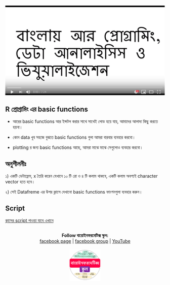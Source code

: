[![Everything Is AWESOME](../files/youtube.png)](https://youtu.be/JboY1Ghbb4w "Everything Is AWESOME")

## R প্রোগ্রামিং এর basic functions

- আরের basic functions আর ইন্সটল করার সাথে সাথেই লোড হয়ে যায়, আমাদের আলাদা কিছু করতে হয়না। 

- কোন data খুব সহজে বুঝতে basic functions গুলা আমরা বারবার ব্যবহার করবো। 

- plotting র জন্য basic functions আছে, আমরা মাঝে মাঝে সেগুলোও ব্যবহার করবো। 


## অনুশীলনীঃ 

১) একটি ডেটাফ্রেম, x তৈরি করেন যেখানে ১০ টি রো ও ৪ টি কলাম থাকবে, একটি কলাম অবশ্যই character vector হতে হবে। 

২) সেই Datafreme এর উপর ক্লাসে দেখানো basic functions ফাংশনগুলা ব্যবহার করুন।


## Script

[ক্লাসের script পাওয়া যাবে এখানে](https://github.com/Rashedul/R-Tutorials/blob/master/scripts/Lec-04.R) 


## 

##


<p align="center">
  <b>Follow বায়োইনফরমেটিক্স স্কুল:</b><br>
  <a href="https://www.facebook.com/%E0%A6%AC%E0%A6%BE%E0%A6%AF%E0%A6%BC%E0%A7%8B%E0%A6%87%E0%A6%A8%E0%A6%AB%E0%A6%B0%E0%A6%AE%E0%A7%87%E0%A6%9F%E0%A6%BF%E0%A6%95%E0%A7%8D%E0%A6%B8-%E0%A6%B8%E0%A7%8D%E0%A6%95%E0%A7%81%E0%A6%B2-575599666193690/">facebook page</a> |
  <a href="https://www.facebook.com/groups/390262838074549/">facebook group</a> |
  <a href="https://www.youtube.com/channel/UCm-8CdrvGi2SjLEOUSCztIg?view_as=subscriber">YouTube</a>
  <br><br>
  <img src="../files/logo.png" height="100" width="100">
</p>